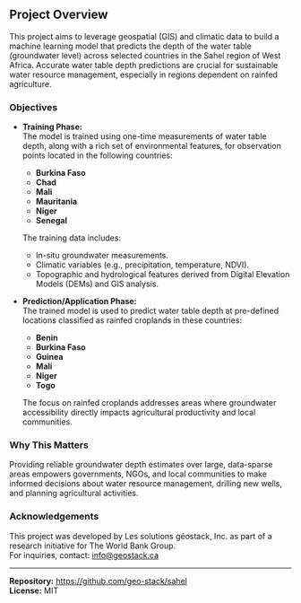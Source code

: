 ## Project Overview

This project aims to leverage geospatial (GIS) and climatic data to build a machine learning model that predicts the depth of the water table (groundwater level) across selected countries in the Sahel region of West Africa. Accurate water table depth predictions are crucial for sustainable water resource management, especially in regions dependent on rainfed agriculture.

### Objectives

- **Training Phase:**  
  The model is trained using one-time measurements of water table depth, along with a rich set of environmental features, for observation points located in the following countries:
  - **Burkina Faso**
  - **Chad**
  - **Mali**
  - **Mauritania**
  - **Niger**
  - **Senegal**

  The training data includes:
  - In-situ groundwater measurements.
  - Climatic variables (e.g., precipitation, temperature, NDVI).
  - Topographic and hydrological features derived from Digital Elevation Models (DEMs) and GIS analysis.

- **Prediction/Application Phase:**  
  The trained model is used to predict water table depth at pre-defined locations classified as rainfed croplands in these countries:
  - **Benin**
  - **Burkina Faso**
  - **Guinea**
  - **Mali**
  - **Niger**
  - **Togo**

  The focus on rainfed croplands addresses areas where groundwater accessibility directly impacts agricultural productivity and local communities.

### Why This Matters

Providing reliable groundwater depth estimates over large, data-sparse areas empowers governments, NGOs, and local communities to make informed decisions about water resource management, drilling new wells, and planning agricultural activities.

### Acknowledgements

This project was developed by Les solutions géostack, Inc. as part of a research initiative for The World Bank Group.  
For inquiries, contact: info@geostack.ca

---

**Repository:** https://github.com/geo-stack/sahel  
**License:** MIT
